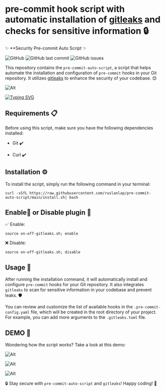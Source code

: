 # pre-commit hook script with automatic installation of [gitleaks](https://github.com/gitleaks/gitleaks) and checks for sensitive information 🔒

✨ **Security Pre-commit Auto Script ✨

![GitHub](https://img.shields.io/github/license/matvrus/pre-commit-auto-script) ![GitHub last commit](https://img.shields.io/github/last-commit/matvrus/pre-commit-auto-script) ![GitHub issues](https://img.shields.io/github/issues/matvrus/pre-commit-auto-script)

This repository contains the `pre-commit-auto-script`, a script that helps automate the installation and configuration of `pre-commit` hooks in your Git repository. It utilizes [gitleaks](https://github.com/zricethezav/gitleaks) to enhance the security of your codebase. 😊

![Alt](data/Example0.png)

[![Typing SVG](https://readme-typing-svg.herokuapp.com?font=Fira+Code&duration=2000&pause=1000&color=07F758&center=true&vCenter=true&multiline=true&width=700&height=100&lines=pre-commit+hook+script+with+automatic+installation;just+copy+and+run+the+following+command+%F0%9F%9A%80)](https://git.io/typing-svg)

## Requirements 📋

Before using this script, make sure you have the following dependencies installed:

- Git ✔️

- Curl ✔️


## Installation ⚙️
To install the script, simply run the following command in your terminal:

```
curl -sSfL https://raw.githubusercontent.com/ruslanlap/pre-commit-auto-script/main/install.sh| bash
```

## Enable🔔 or Disable plugin 🔕
✅ Enable:

```
source on-off-gitleaks.sh; enable
```
❌ Disable:

```
source on-off-gitleaks.sh; disable
```

## Usage 🚀

After running the installation command, it will automatically install and configure `pre-commit` hooks for your Git repository. It also integrates `gitleaks` to scan for sensitive information in your codebase and prevent leaks. 🛡️

You can review and customize the list of available hooks in the `.pre-commit-config.yaml` file, which will be created in the root directory of your project. For example, you can add more arguments to the `.gitleaks.toml` file.

## DEMO 🎥
Wondering how the script works? Take a look at this demo:

![Alt](data/demo.gif)

![Alt](data/Example1.png)

![Alt](data/Example2.png)

🔒 Stay secure with `pre-commit-auto-script` and `gitleaks`! Happy coding! 🚀
